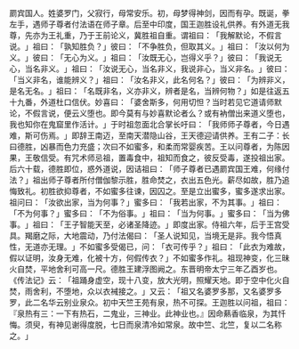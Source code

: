 罽宾国人。姓婆罗门，父寂行，母常安乐。初，母梦得神剑，因而有孕。既诞，拳左手，遇师子尊者付法语在师子章。后至中印度，国王迦胜设礼供养。有外道无我尊，先亦为王礼重，乃于王前论义，冀胜祖自重。谓祖曰：​「我解默论，不假言说。​」祖曰：​「孰知胜负？​」彼曰：​「不争胜负，但取其义。​」祖曰：​「汝以何为义。​」彼曰：​「无心为义。​」祖曰：​「汝既无心，岂得义乎？​」彼曰：​「我说无心，当名非义。​」祖曰：​「汝说无心，当名非义，我说非心，当义非名。​」彼曰：​「当义非名，谁能辨义？​」祖曰：​「汝名非义，此名何名？​」彼曰：​「为辨非义，是名无名。​」祖曰：​「名既非名，义亦非义，辨者是名，当辨何物？​」如是往返五十九番，外道杜口信伏。妙喜曰：​「婆舍斯多，何用切怛？当时若见它道请师默论，不假言说，便云义堕也。即今莫有与妙喜默论者么？或有衲僧出来道义堕也，我也知你在鬼窟里作活计。​」于时祖忽面北合掌长吁曰：​「我师师子尊者，今日遇难，斯可伤焉。​」即辞王南迈，至南天潜隐山谷，王天德迎请供养。王有二子：长曰德胜，凶暴而色力充盛；次曰不如蜜多，和柔而常婴疾苦。王以问尊者，为陈因果，王敬信受。有咒术师忌祖，置毒食中，祖知而食之，彼反受毒，遂投祖出家。后六十载，德胜即位，惑外道说，因诘祖曰：​「师子尊者已遇罽宾国王难，何缘付法？​」祖出师子尊者所付僧伽黎示胜，胜命焚之，衣出五色光。薪尽如故，胜乃追悔致礼。初胜欲抑尊者，不如蜜多往谏，因囚之。至是立出蜜多，蜜多遂求出家。祖问曰：​「汝欲出家，当为何事？​」蜜多曰：​「我若出家，不为其事。​」祖曰：​「不为何事？​」蜜多曰：​「不为俗事。​」祖曰：​「当为何事。​」蜜多曰：​「当为佛事。​」祖曰：​「王子智能天至，必诸圣降迹。​」即度出家。侍祖六年，后于王宫受具。羯磨之际，大地震动，乃付法偈曰：​「圣人说知见，当境无是非。我今悟真性，无道亦无理。​」不如蜜多受偈已，问：​「衣可传乎？​」祖曰：​「此衣为难故，假以证明，汝身无难，化被十方，何假传衣？​」不如蜜多作礼。祖现神变，化三昧火自焚，平地舍利可高一尺。德胜王建浮图阙之。东晋明帝太宁三年乙酉岁也。​《传法记》云：​「祖踊身虚空，现十八变，放大光明，照耀天地。即于空中化火自焚，雨舍利，不堕地，众以衣裓接之。​」又云：​「祖又名婆罗多那，又名婆罗多罗，此二名华云别业泉众。初中天竺王苑有泉，热不可探。王迦胜以问祖，祖曰：『泉热有三：一下有热石，二鬼业，三神业。此神业也。』因命爇香临泉，为其忏悔。须臾，有神见谢得度脱，七日而泉清冷如常泉。故中竺、北竺，复以二名称之。​」